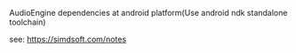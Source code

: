 AudioEngine dependencies at android platform(Use android ndk standalone toolchain)  

see: https://simdsoft.com/notes
